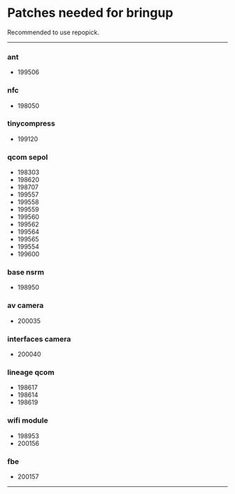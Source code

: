 # Patches needed for bringup

Recommended to use repopick.

-----
### ant
- 199506
### nfc
- 198050
### tinycompress
- 199120
### qcom sepol
- 198303
- 198620
- 198707
- 199557
- 199558
- 199559
- 199560
- 199562
- 199564
- 199565
- 199554
- 199600
### base nsrm
- 198950
### av camera
- 200035
### interfaces camera
- 200040
### lineage qcom
- 198617
- 198614
- 198619
### wifi module
- 198953
- 200156
### fbe
- 200157
-----
